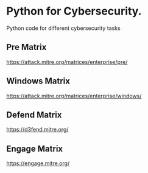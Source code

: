 # Python for Cybersecurity.

Python code for different cybersecurity tasks

## Pre Matrix

https://attack.mitre.org/matrices/enterprise/pre/

## Windows Matrix

https://attack.mitre.org/matrices/enterprise/windows/

## Defend Matrix

https://d3fend.mitre.org/

## Engage Matrix

https://engage.mitre.org/
